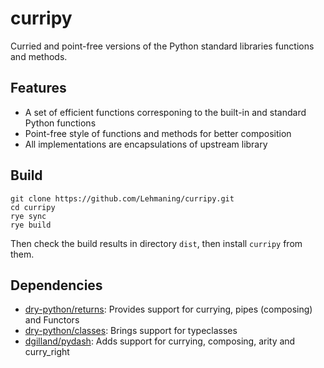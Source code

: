 # curripy

Curried and point-free versions of the Python standard libraries functions and methods.

## Features

* A set of efficient functions corresponing to the built-in and standard Python functions
* Point-free style of functions and methods for better composition
* All implementations are encapsulations of upstream library

<!-- 
## Installation

 ```shell
pip install curripy
``` -->

## Build

```shell
git clone https://github.com/Lehmaning/curripy.git
cd curripy
rye sync
rye build
```

Then check the build results in directory ```dist```, then install ```curripy``` from them.

## Dependencies

* [dry-python/returns](https://github.com/dry-python/returns): Provides support for currying, pipes (composing) and Functors
* [dry-python/classes](https://github.com/dry-python/classes): Brings support for typeclasses
* [dgilland/pydash](https://github.com/dgilland/pydash): Adds support for currying, composing, arity and curry_right

